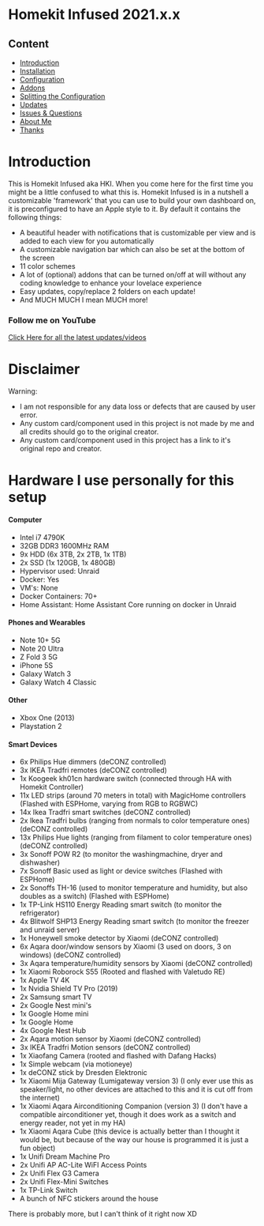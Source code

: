 # Homekit Infused 2021.x.x

## Content
- [Introduction](index.md)
- [Installation](installation.md)
- [Configuration](configuration.md)
- [Addons](addons.md)
- [Splitting the Configuration](splitting-the-config.md)
- [Updates](updates.md)
- [Issues & Questions](issues.md)
- [About Me](about.md)
- [Thanks](thanks.md)

# Introduction 
This is Homekit Infused aka HKI. When you come here for the first time you might be a little confused to what this is. 
Homekit Infused is in a nutshell a customizable 'framework' that you can use to build your own dashboard on, it is preconfigured to have an Apple style to it.
By default it contains the following things:
- A beautiful header with notifications that is customizable per view and is added to each view for you automatically
- A customizable navigation bar which can also be set at the bottom of the screen 
- 11 color schemes
- A lot of (optional) addons that can be turned on/off at will without any coding knowledge to enhance your lovelace experience
- Easy updates, copy/replace 2 folders on each update!
- And MUCH MUCH I mean MUCH more!

### Follow me on YouTube
[Click Here for all the latest updates/videos](https://www.youtube.com/jimz011)

# Disclaimer
Warning:
- I am not responsible for any data loss or defects that are caused by user error.
- Any custom card/component used in this project is not made by me and all credits should go to the original creator.
- Any custom card/component used in this project has a link to it's original repo and creator.

# Hardware I use personally for this setup
#### Computer

- Intel i7 4790K
- 32GB DDR3 1600MHz RAM
- 9x HDD (6x 3TB, 2x 2TB, 1x 1TB)
- 2x SSD (1x 120GB, 1x 480GB)
- Hypervisor used: Unraid
- Docker: Yes
- VM's: None
- Docker Containers: 70+
- Home Assistant: Home Assistant Core running on docker in Unraid

#### Phones and Wearables
- Note 10+ 5G
- Note 20 Ultra
- Z Fold 3 5G
- iPhone 5S
- Galaxy Watch 3
- Galaxy Watch 4 Classic

#### Other
- Xbox One (2013)
- Playstation 2

#### Smart Devices
- 6x Philips Hue dimmers (deCONZ controlled)
- 3x IKEA Tradfri remotes (deCONZ controlled)
- 1x Koogeek kh01cn hardware switch (connected through HA with Homekit Controller)
- 11x LED strips (around 70 meters in total) with MagicHome controllers (Flashed with ESPHome, varying from RGB to RGBWC)
- 14x Ikea Tradfri smart switches  (deCONZ controlled)
- 2x Ikea Tradfri bulbs (ranging from normals to color temperature ones)  (deCONZ controlled)
- 13x Philips Hue lights (ranging from filament to color temperature ones)  (deCONZ controlled)
- 3x Sonoff POW R2 (to monitor the washingmachine, dryer and dishwasher)
- 7x Sonoff Basic used as light or device switches (Flashed with ESPHome)
- 2x Sonoffs TH-16 (used to monitor temperature and humidity, but also doubles as a switch)  (Flashed with ESPHome)
- 1x TP-Link HS110 Energy Reading smart switch (to monitor the refrigerator)
- 4x Blitwolf SHP13 Energy Reading smart switch (to monitor the freezer and unraid server)
- 1x Honeywell smoke detector by Xiaomi  (deCONZ controlled)
- 6x Aqara door/window sensors by Xiaomi (3 used on doors, 3 on windows)  (deCONZ controlled)
- 3x Aqara temperature/humidity sensors by Xiaomi  (deCONZ controlled)
- 1x Xiaomi Roborock S55 (Rooted and flashed with Valetudo RE)
- 1x Apple TV 4K
- 1x Nvidia Shield TV Pro (2019)
- 2x Samsung smart TV
- 2x Google Nest mini's
- 1x Google Home mini
- 1x Google Home
- 4x Google Nest Hub
- 2x Aqara motion sensor by Xiaomi (deCONZ controlled)
- 3x IKEA Tradfri Motion sensors (deCONZ controlled)
- 1x Xiaofang Camera (rooted and flashed with Dafang Hacks)
- 1x Simple webcam (via motioneye)
- 1x deCONZ stick by Dresden Elektronic
- 1x Xiaomi Mija Gateway (Lumigateway version 3) (I only ever use this as speaker/light, no other devices are attached to this and it is cut off from the internet)
- 1x Xiaomi Aqara Airconditioning Companion (version 3) (I don't have a compatible airconditioner yet, though it does work as a switch and energy reader, not yet in my HA)
- 1x Xiaomi Aqara Cube (this device is actually better than I thought it would be, but because of the way our house is programmed it is just a fun object)
- 1x Unifi Dream Machine Pro
- 2x Unifi AP AC-Lite WiFI Access Points
- 2x Unifi Flex G3 Camera
- 2x Unifi Flex-Mini Switches
- 1x TP-Link Switch
- A bunch of NFC stickers around the house

There is probably more, but I can't think of it right now XD  
